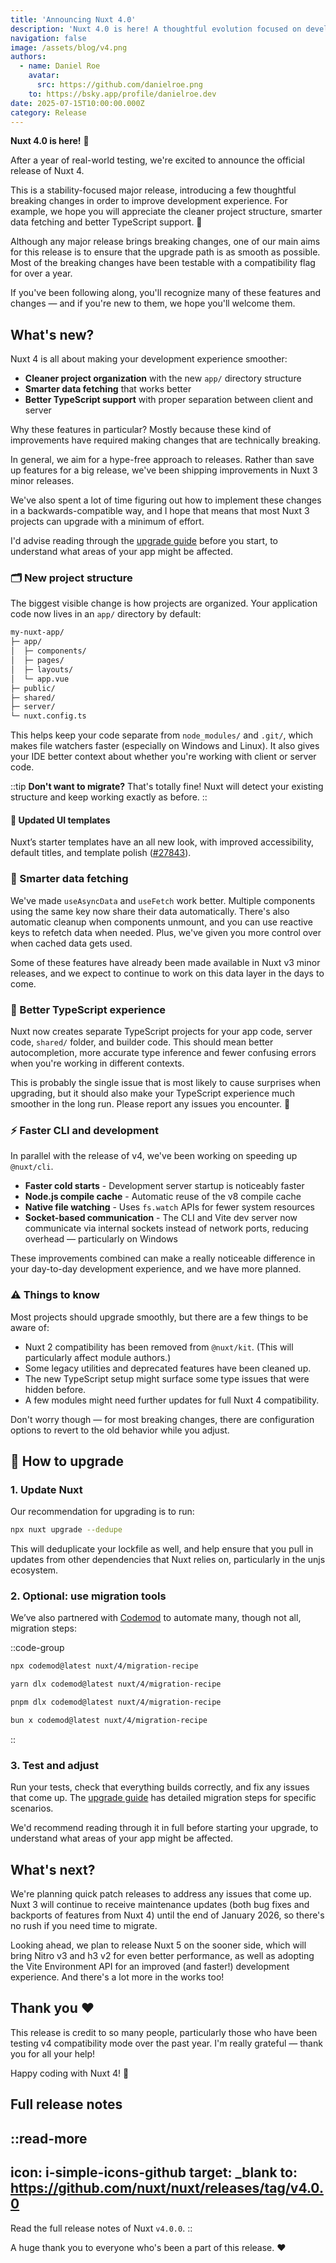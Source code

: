 ```yaml
---
title: 'Announcing Nuxt 4.0'
description: 'Nuxt 4.0 is here! A thoughtful evolution focused on developer experience, with better project organization, smarter data fetching, and improved type safety.'
navigation: false
image: /assets/blog/v4.png
authors:
  - name: Daniel Roe
    avatar:
      src: https://github.com/danielroe.png
    to: https://bsky.app/profile/danielroe.dev
date: 2025-07-15T10:00:00.000Z
category: Release
---
```


**Nuxt 4.0 is here!** 🎉

After a year of real-world testing, we're excited to announce the official release of Nuxt 4.

This is a stability-focused major release, introducing a few thoughtful breaking changes in order to improve development experience. For example, we hope you will appreciate the cleaner project structure, smarter data fetching and better TypeScript support. 🙏

Although any major release brings breaking changes, one of our main aims for this release is to ensure that the upgrade path is as smooth as possible. Most of the breaking changes have been testable with a compatibility flag for over a year.

If you've been following along, you'll recognize many of these features and changes &mdash; and if you're new to them, we hope you'll welcome them.

## What's new?

Nuxt 4 is all about making your development experience smoother:

- **Cleaner project organization** with the new `app/` directory structure
- **Smarter data fetching** that works better
- **Better TypeScript support** with proper separation between client and server

Why these features in particular? Mostly because these kind of improvements have required making changes that are technically breaking.

In general, we aim for a hype-free approach to releases. Rather than save up features for a big release, we've been shipping improvements in Nuxt 3 minor releases.

We've also spent a lot of time figuring out how to implement these changes in a backwards-compatible way, and I hope that means that most Nuxt 3 projects can upgrade with a minimum of effort.

I'd advise reading through the [upgrade guide](/docs/getting-started/upgrade) before you start, to understand what areas of your app might be affected.

### 🗂️ New project structure

The biggest visible change is how projects are organized. Your application code now lives in an `app/` directory by default:

```bash
my-nuxt-app/
├─ app/
│  ├─ components/
│  ├─ pages/
│  ├─ layouts/
│  └─ app.vue
├─ public/
├─ shared/
├─ server/
└─ nuxt.config.ts
```

This helps keep your code separate from `node_modules/` and `.git/`, which makes file watchers faster (especially on Windows and Linux). It also gives your IDE better context about whether you're working with client or server code.

::tip
**Don't want to migrate?** That's totally fine! Nuxt will detect your existing structure and keep working exactly as before.
::

#### 🎨 Updated UI templates

Nuxt’s starter templates have an all new look, with improved accessibility, default titles, and template polish ([#27843](https://github.com/nuxt/nuxt/pull/27843)).

### 🔄 Smarter data fetching

We've made `useAsyncData` and `useFetch` work better. Multiple components using the same key now share their data automatically. There's also automatic cleanup when components unmount, and you can use reactive keys to refetch data when needed. Plus, we've given you more control over when cached data gets used.

Some of these features have already been made available in Nuxt v3 minor releases, and we expect to continue to work on this data layer in the days to come.

### 🔧 Better TypeScript experience

Nuxt now creates separate TypeScript projects for your app code, server code, `shared/` folder, and builder code. This should mean better autocompletion, more accurate type inference and fewer confusing errors when you're working in different contexts.

This is probably the single issue that is most likely to cause surprises when upgrading, but it should also make your TypeScript experience much smoother in the long run. Please report any issues you encounter. 🙏

### ⚡ Faster CLI and development

In parallel with the release of v4, we've been working on speeding up `@nuxt/cli`.

- **Faster cold starts** - Development server startup is noticeably faster
- **Node.js compile cache** - Automatic reuse of the v8 compile cache
- **Native file watching** - Uses `fs.watch` APIs for fewer system resources
- **Socket-based communication** - The CLI and Vite dev server now communicate via internal sockets instead of network ports, reducing overhead &mdash; particularly on Windows

These improvements combined can make a really noticeable difference in your day-to-day development experience, and we have more planned.

### ⚠️ Things to know

Most projects should upgrade smoothly, but there are a few things to be aware of:

- Nuxt 2 compatibility has been removed from `@nuxt/kit`. (This will particularly affect module authors.)
- Some legacy utilities and deprecated features have been cleaned up.
- The new TypeScript setup might surface some type issues that were hidden before.
- A few modules might need further updates for full Nuxt 4 compatibility.

Don't worry though &mdash; for most breaking changes, there are configuration options to revert to the old behavior while you adjust.

## 🚀 How to upgrade

### 1. Update Nuxt

Our recommendation for upgrading is to run:

```sh
npx nuxt upgrade --dedupe
```

This will deduplicate your lockfile as well, and help ensure that you pull in updates from other dependencies that Nuxt relies on, particularly in the unjs ecosystem.

### 2. Optional: use migration tools

We’ve also partnered with [Codemod](https://github.com/codemod-com/codemod) to automate many, though not all, migration steps:

::code-group

```bash [npm]
npx codemod@latest nuxt/4/migration-recipe
```

```bash [yarn]
yarn dlx codemod@latest nuxt/4/migration-recipe
```

```bash [pnpm]
pnpm dlx codemod@latest nuxt/4/migration-recipe
```

```bash [bun]
bun x codemod@latest nuxt/4/migration-recipe
```

::

### 3. Test and adjust

Run your tests, check that everything builds correctly, and fix any issues that come up. The [upgrade guide](/docs/getting-started/upgrade) has detailed migration steps for specific scenarios.

We'd recommend reading through it in full before starting your upgrade, to understand what areas of your app might be affected.

## What's next?

We're planning quick patch releases to address any issues that come up. Nuxt 3 will continue to receive maintenance updates (both bug fixes and backports of features from Nuxt 4) until the end of January 2026, so there's no rush if you need time to migrate.

Looking ahead, we plan to release Nuxt 5 on the sooner side, which will bring Nitro v3 and h3 v2 for even better performance, as well as adopting the Vite Environment API for an improved (and faster!) development experience. And there's a lot more in the works too!

## Thank you ❤️

This release is credit to so many people, particularly those who have been testing v4 compatibility mode over the past year. I'm really grateful &mdash; thank you for all your help!

Happy coding with Nuxt 4! 🚀

## Full release notes

::read-more
---
icon: i-simple-icons-github
target: _blank
to: https://github.com/nuxt/nuxt/releases/tag/v4.0.0
---
Read the full release notes of Nuxt `v4.0.0`.
::

A huge thank you to everyone who's been a part of this release. ❤️

